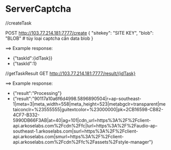 # ServerCaptcha
//createTask

POST http://103.77.214.181:7777/create
{
    "sitekey": "SITE KEY",
    "blob": "BLOB" # tùy loại captcha cần data blob
}

==> Example response:
* {"taskId":{idTask}}
* {"taskId":1}




//getTaskResult
GET http://103.77.214.181:7777/result/{idTask}

==> Example response:
* {"result":"Processing"}
* {"result":"90117a10a6f6d4998.5896890504|r=ap-southeast-1|meta=3|meta_width=558|meta_height=523|metabgclr=transparent|metaiconclr=%23555555|guitextcolor=%23000000|pk=2CB16598-CB82-4CF7-B332-5990DB66F3AB|at=40|ag=101|cdn_url=https%3A%2F%2Fclient-api.arkoselabs.com%2Fcdn%2Ffc|lurl=https%3A%2F%2Faudio-ap-southeast-1.arkoselabs.com|surl=https%3A%2F%2Fclient-api.arkoselabs.com|smurl=https%3A%2F%2Fclient-api.arkoselabs.com%2Fcdn%2Ffc%2Fassets%2Fstyle-manager"}

